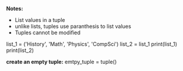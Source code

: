 **Notes:**
- List values in a tuple
- unlike lists, tuples use paranthesis to list values
- Tuples cannot be modified

list_1 = ('History', 'Math', 'Physics', 'CompSci')
list_2 = list_1
print(list_1)
print(list_2)

**create an empty tuple:**
emtpy_tuple = tuple()